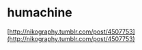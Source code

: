 <!--
id: 7838926
link: http://tumblr.atmos.org/post/7838926/humachine
slug: humachine
date: Mon Aug 06 2007 10:26:36 GMT-0700 (PDT)
publish: 2007-08-06
tags: 
title: humachine
-->


humachine
=========

[http://nikography.tumblr.com/post/4507753](http://nikography.tumblr.com/post/4507753)

